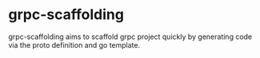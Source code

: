 # grpc-scaffolding
grpc-scaffolding aims to scaffold grpc project quickly by generating code via the proto definition and go template.

